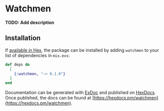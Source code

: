 # Watchmen

**TODO: Add description**

## Installation

If [available in Hex](https://hex.pm/docs/publish), the package can be installed
by adding `watchmen` to your list of dependencies in `mix.exs`:

```elixir
def deps do
  [
    {:watchmen, "~> 0.1.0"}
  ]
end
```

Documentation can be generated with [ExDoc](https://github.com/elixir-lang/ex_doc)
and published on [HexDocs](https://hexdocs.pm). Once published, the docs can
be found at [https://hexdocs.pm/watchmen](https://hexdocs.pm/watchmen).

